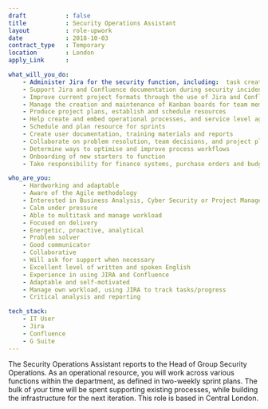 ```yaml
---
draft           : false
title           : Security Operations Assistant
layout          : role-upwork
date            : 2018-10-03
contract_type   : Temporary
location        : London
apply_Link      : 

what_will_you_do:
    - Administer Jira for the security function, including:  task creation, reporting, customising workflows for multiple projects, creating custom fields, new issue types, workflow statuses, transitions, post-functions, file configurations, mandatory fields, and workflow schemes
    - Support Jira and Confluence documentation during security incidents
    - Improve current project formats through the use of Jira and Confluence
    - Manage the creation and maintenance of Kanban boards for team members
    - Produce project plans, establish and schedule resources
    - Help create and embed operational processes, and service level agreements
    - Schedule and plan resource for sprints
    - Create user documentation, training materials and reports
    - Collaborate on problem resolution, team decisions, and project planning
    - Determine ways to optimise and improve process workflows
    - Onboarding of new starters to function
    - Take responsibility for finance systems, purchase orders and budget tracking for the department

who_are_you:
    - Hardworking and adaptable
    - Aware of the Agile methodology
    - Interested in Business Analysis, Cyber Security or Project Management as a career path
    - Calm under pressure
    - Able to multitask and manage workload
    - Focused on delivery
    - Energetic, proactive, analytical
    - Problem solver
    - Good communicator
    - Collaborative 
    - Will ask for support when necessary
    - Excellent level of written and spoken English
    - Experience in using JIRA and Confluence 
    - Adaptable and self-motivated
    - Manage own workload, using JIRA to track tasks/progress
    - Critical analysis and reporting

tech_stack:
    - IT User
    - Jira
    - Confluence
    - G Suite
---
```


The Security Operations Assistant reports to the Head of Group Security Operations. As an operational resource, you will work across various functions within the department, as defined in two-weekly sprint plans. The bulk of your time will be spent supporting existing processes, while building the infrastructure for the next iteration.
This role is based in Central London.
